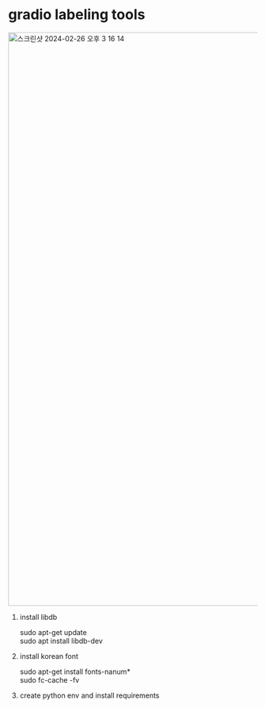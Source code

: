 # gradio labeling tools
<img width="1156" alt="스크린샷 2024-02-26 오후 3 16 14" src="https://github.com/kyuhong0206/gradio_labeling/assets/32063217/6c700949-cde3-47f9-821f-eff24917a0af">    
    
1. install libdb
    
    sudo apt-get update    
    sudo apt install libdb-dev    

2. install korean font
       
    sudo apt-get install fonts-nanum*    
    sudo fc-cache -fv    

3. create python env and install requirements    


